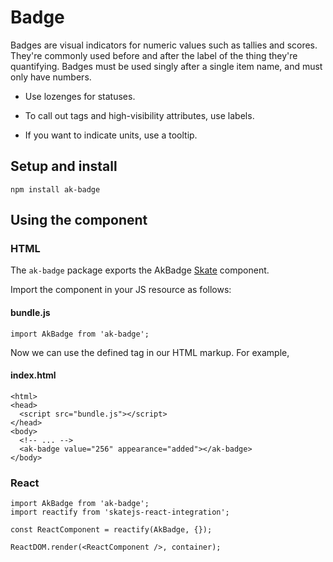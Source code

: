 # Badge

Badges are visual indicators for numeric values such as tallies and scores. They're commonly used before and after the label of the thing they're quantifying.
Badges must be used singly after a single item name, and must only have numbers.

* Use lozenges for statuses.

* To call out tags and high-visibility attributes, use labels.


* If you want to indicate units, use a tooltip.



## Setup and install

```
npm install ak-badge
```

## Using the component

### HTML

The `ak-badge` package exports the AkBadge [Skate](https://github.com/skatejs/skatejs) component.

Import the component in your JS resource as follows:

#### bundle.js

```
import AkBadge from 'ak-badge';
```

Now we can use the defined tag in our HTML markup. For example,

#### index.html

```
<html>
<head>
  <script src="bundle.js"></script>
</head>
<body>
  <!-- ... -->
  <ak-badge value="256" appearance="added"></ak-badge>
</body>
```

### React

```
import AkBadge from 'ak-badge';
import reactify from 'skatejs-react-integration';

const ReactComponent = reactify(AkBadge, {});

ReactDOM.render(<ReactComponent />, container);
```
